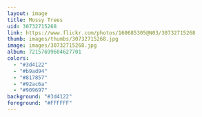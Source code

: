 ```yaml
---
layout: image
title: Mossy Trees
uid: 30732715268
link: https://www.flickr.com/photos/160685305@N03/30732715268
thumb: images/thumbs/30732715268.jpg
image: images/30732715268.jpg
album: 72157699604627701
colors: 
  - "#3d4122"
  - "#b9ad94"
  - "#817857"
  - "#92ac6a"
  - "#909697"
background: "#3d4122"
foreground: "#FFFFFF"
---
```


